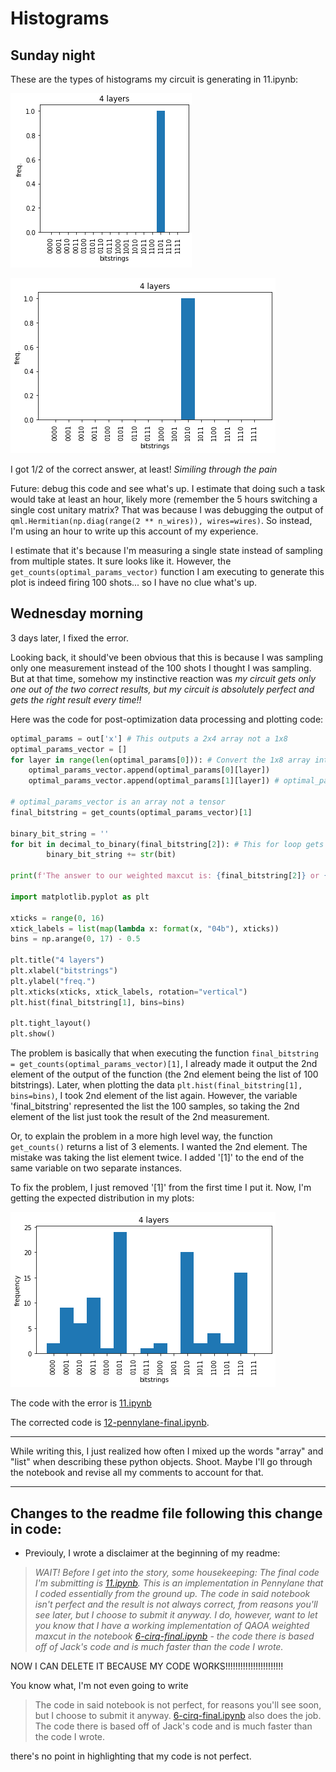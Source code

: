# Histograms

## Sunday night
These are the types of histograms my circuit is generating in 11.ipynb:

![./img/pennylane-output.png](../img/pennylane-output.png)

![./img/pennylane-output-2.png](../img/pennylane-output-2.png)

I got 1/2 of the correct answer, at least! *Similing through the pain*

Future: debug this code and see what's up. I estimate that doing such a task would take at least an hour, likely more (remember the 5 hours switching a single cost unitary matrix? That was because I was debugging the output of `qml.Hermitian(np.diag(range(2 ** n_wires)), wires=wires)`. So instead, I'm using an hour to write up this account of my experience. 

I estimate that it's because I'm measuring a single state instead of sampling from multiple states. It sure looks like it. However, the `get_counts(optimal_params_vector)` function I am executing to generate this plot is indeed firing 100 shots... so I have no clue what's up.

## Wednesday morning
3 days later, I fixed the error.

Looking back, it should've been obvious that this is because I was sampling only one measurement instead of the 100 shots I thought I was sampling. But at that time, somehow my instinctive reaction was *my circuit gets only one out of the two correct results, but my circuit is absolutely perfect and gets the right result every time!!*

Here was the code for post-optimization data processing and plotting code:

```python
optimal_params = out['x'] # This outputs a 2x4 array not a 1x8 
optimal_params_vector = []
for layer in range(len(optimal_params[0])): # Convert the 1x8 array into a 2x4 array
    optimal_params_vector.append(optimal_params[0][layer])
    optimal_params_vector.append(optimal_params[1][layer]) # optimal_params_vector is good
    
# optimal_params_vector is an array not a tensor 
final_bitstring = get_counts(optimal_params_vector)[1]

binary_bit_string = ''
for bit in decimal_to_binary(final_bitstring[2]): # This for loop gets the string version of the array binary_bit_string
        binary_bit_string += str(bit)

print(f'The answer to our weighted maxcut is: {final_bitstring[2]} or {binary_bit_string}')

import matplotlib.pyplot as plt

xticks = range(0, 16)
xtick_labels = list(map(lambda x: format(x, "04b"), xticks))
bins = np.arange(0, 17) - 0.5

plt.title("4 layers")
plt.xlabel("bitstrings")
plt.ylabel("freq.")
plt.xticks(xticks, xtick_labels, rotation="vertical")
plt.hist(final_bitstring[1], bins=bins)

plt.tight_layout()
plt.show()
```

The problem is basically that when executing the function `final_bitstring = get_counts(optimal_params_vector)[1]`, I already made it output the 2nd element of the output of the function (the 2nd element being the list of 100 bitstrings). Later, when plotting the data `plt.hist(final_bitstring[1], bins=bins)`, I took 2nd element of the list again. However, the variable 'final_bitstring' represented the list the 100 samples, so taking the 2nd element of the list just took the result of the 2nd measurement.

Or, to explain the problem in a more high level way, the function `get_counts()` returns a list of 3 elements. I wanted the 2nd element. The mistake was taking the list element twice. I added '[1]' to the end of the same variable on two separate instances. 

To fix the problem, I just removed '[1]' from the first time I put it. Now, I'm getting the expected distribution in my plots:

![../img/pennylane-output-3.png](../img/pennylane-output-3.png)

The code with the error is [11.ipynb](../attempts/11.ipynb)

The corrected code is [12-pennylane-final.ipynb](../attempts/12-pennylane-final.ipynb). 


---


While writing this, I just realized how often I mixed up the words "array" and "list" when describing these python objects. Shoot. Maybe I'll go through the notebook and revise all my comments to account for that.

---

## Changes to the readme file following this change in code:
* Previouly, I wrote a disclaimer at the beginning of my readme:
> *WAIT! Before I get into the story, some housekeeping: The final code I'm submitting is [11.ipynb](/attempts/11.ipynb). This is an implementation in Pennylane that I coded essentially from the ground up. The code in said notebook isn't perfect and the result is not always correct, from reasons you'll see later, but I choose to submit it anyway. I do, however, want to let you know that I have a working implementation of QAOA weighted maxcut in the notebook [6-cirq-final.ipynb](/attempts/6-cirq-final.ipynb) - the code there is based off of Jack's code and is much faster than the code I wrote.*

NOW I CAN DELETE IT BECAUSE MY CODE WORKS!!!!!!!!!!!!!!!!!!!!!!!


You know what, I'm not even going to write 
> The code in said notebook is not perfect, for reasons you'll see soon, but I choose to submit it anyway. [6-cirq-final.ipynb](/attempts/6-cirq-final.ipynb) also does the job. The code there is based off of Jack's code and is much faster than the code I wrote.

there's no point in highlighting that my code is not perfect.
